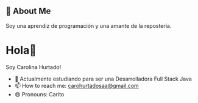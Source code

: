 
## 🚀 About Me
Soy una aprendiz de programación y una amante de la repostería.

# Hola👋
Soy Carolina Hurtado!

- 🌱 Actualmente estudiando para ser una Desarrolladora Full Stack Java
- 📫 How to reach me: carohurtadosaa@gmail.com
- 😄 Pronouns: Carito

